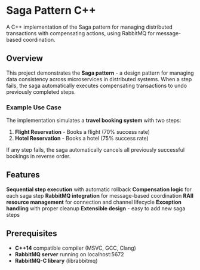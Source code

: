 # Saga Pattern C++

A C++ implementation of the Saga pattern for managing distributed transactions with compensating actions, using RabbitMQ for message-based coordination.

## Overview

This project demonstrates the **Saga pattern** - a design pattern for managing data consistency across microservices in distributed systems. When a step fails, the saga automatically executes compensating transactions to undo previously completed steps.

### Example Use Case

The implementation simulates a **travel booking system** with two steps:
1. **Flight Reservation** - Books a flight (70% success rate)
2. **Hotel Reservation** - Books a hotel (75% success rate)

If any step fails, the saga automatically cancels all previously successful bookings in reverse order.

## Features

 **Sequential step execution** with automatic rollback
 **Compensation logic** for each saga step
 **RabbitMQ integration** for message-based coordination
 **RAII resource management** for connection and channel lifecycle
 **Exception handling** with proper cleanup
 **Extensible design** - easy to add new saga steps

## Prerequisites

- **C++14** compatible compiler (MSVC, GCC, Clang)
- **RabbitMQ server** running on localhost:5672
- **RabbitMQ-C library** (librabbitmq)
